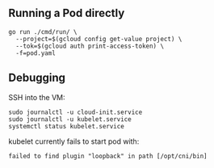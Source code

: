 ## Running a Pod directly

```
go run ./cmd/run/ \
  --project=$(gcloud config get-value project) \
  --tok=$(gcloud auth print-access-token) \
  -f=pod.yaml
```

## Debugging

SSH into the VM:

```
sudo journalctl -u cloud-init.service
sudo journalctl -u kubelet.service
systemctl status kubelet.service
```

kubelet currently fails to start pod with:

```
failed to find plugin "loopback" in path [/opt/cni/bin]
```

